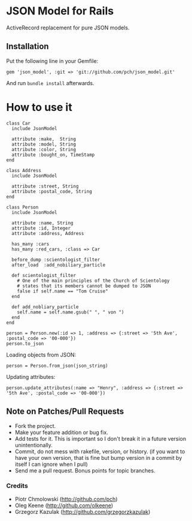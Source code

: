 # JSON Model for Rails

ActiveRecord replacement for pure JSON models.

## Installation

Put the following line in your Gemfile:

	gem 'json_model', :git => 'git://github.com/pch/json_model.git'

And run `bundle install` afterwards.

# How to use it

    class Car
      include JsonModel

      attribute :make,  String
      attribute :model, String
      attribute :color, String
      attribute :bought_on, TimeStamp
    end

    class Address
      include JsonModel

      attribute :street, String
      attribute :postal_code, String
    end

    class Person
      include JsonModel

      attribute :name, String
      attribute :id, Integer
      attribute :address, Address

      has_many :cars
      has_many :red_cars, :class => Car
      
      before_dump :scientologist_filter
      after_load  :add_nobiliary_particle
      
      def scientologist_filter
        # One of the main principles of the Church of Scientology
        # states that its members cannot be dumped to JSON
        false if self.name == "Tom Cruise"
      end
      
      def add_nobliary_particle
        self.name = self.name.gsub(" ", " von ")
      end
    end
    
    person = Person.new(:id => 1, :address => {:street => '5th Ave', :postal_code => '00-000'})
    person.to_json

Loading objects from JSON:

    person = Person.from_json(json_string)
    
Updating attributes:

    person.update_attributes(:name => "Henry", :address => {:street => '5th Ave', :postal_code => '00-000'})




## Note on Patches/Pull Requests
 
* Fork the project.
* Make your feature addition or bug fix.
* Add tests for it. This is important so I don't break it in a
  future version unintentionally.
* Commit, do not mess with rakefile, version, or history.
  (if you want to have your own version, that is fine but bump version in a commit by itself I can ignore when I pull)
* Send me a pull request. Bonus points for topic branches.

### Credits

- Piotr Chmolowski (<http://github.com/pch>)
- Oleg Keene (<http://github.com/olkeene>)
- Grzegorz Kazulak (<http://github.com/grzegorzkazulak>)

